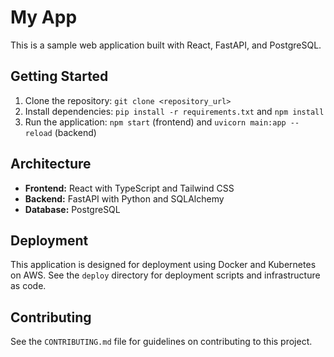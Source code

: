 # My App

This is a sample web application built with React, FastAPI, and PostgreSQL.

## Getting Started

1. Clone the repository: `git clone <repository_url>`
2. Install dependencies: `pip install -r requirements.txt` and `npm install`
3. Run the application: `npm start` (frontend) and `uvicorn main:app --reload` (backend)

## Architecture

* **Frontend:** React with TypeScript and Tailwind CSS
* **Backend:** FastAPI with Python and SQLAlchemy
* **Database:** PostgreSQL

## Deployment

This application is designed for deployment using Docker and Kubernetes on AWS.  See the `deploy` directory for deployment scripts and infrastructure as code.

## Contributing

See the `CONTRIBUTING.md` file for guidelines on contributing to this project.